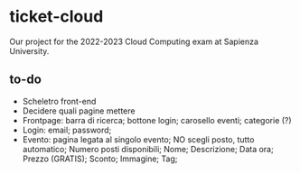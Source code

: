 # ticket-cloud
Our project for the 2022-2023 Cloud Computing exam at Sapienza University.

## to-do
- Scheletro front-end
- Decidere quali pagine mettere
- Frontpage: barra di ricerca; bottone login; carosello eventi; categorie (?)
- Login: email; password;
- Evento: pagina legata al singolo evento; NO scegli posto, tutto automatico; Numero posti disponibili; Nome; Descrizione; Data ora; Prezzo (GRATIS); Sconto; Immagine; Tag;
